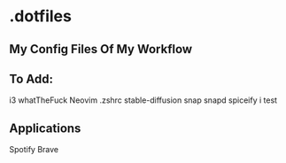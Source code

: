 # .dotfiles

## My Config Files Of My Workflow
## To Add:
i3
whatTheFuck
Neovim
.zshrc
stable-diffusion
snap
snapd
spiceify
i test


## Applications
Spotify
Brave

